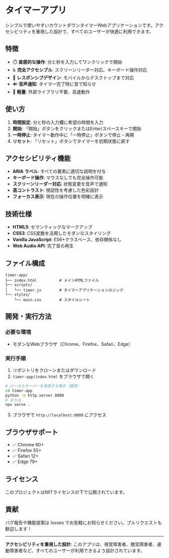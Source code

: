 # タイマーアプリ

シンプルで使いやすいカウントダウンタイマーWebアプリケーションです。アクセシビリティを重視した設計で、すべてのユーザーが快適に利用できます。

## 特徴

- ⏱️ **直感的な操作**: 分と秒を入力してワンクリックで開始
- ♿ **完全アクセシブル**: スクリーンリーダー対応、キーボード操作対応
- 📱 **レスポンシブデザイン**: モバイルからデスクトップまで対応
- 🔊 **音声通知**: タイマー完了時に音で知らせ
- 🎯 **軽量**: 外部ライブラリ不要、高速動作

## 使い方

1. **時間設定**: 分と秒の入力欄に希望の時間を入力
2. **開始**: 「開始」ボタンをクリックまたはEnter/スペースキーで開始
3. **一時停止**: タイマー動作中に「一時停止」ボタンで停止・再開
4. **リセット**: 「リセット」ボタンでタイマーを初期状態に戻す

## アクセシビリティ機能

- **ARIA ラベル**: すべての要素に適切な説明を付与
- **キーボード操作**: マウスなしでも完全操作可能
- **スクリーンリーダー対応**: 状態変更を音声で通知
- **高コントラスト**: 視認性を考慮した色彩設計
- **フォーカス表示**: 現在の操作位置を明確に表示

## 技術仕様

- **HTML5**: セマンティックなマークアップ
- **CSS3**: CSS変数を活用したモダンなスタイリング
- **Vanilla JavaScript**: ES6+クラスベース、依存関係なし
- **Web Audio API**: 完了音の再生

## ファイル構成

```
timer-app/
├── index.html          # メインHTMLファイル
├── scripts/
│   └── timer.js        # タイマーアプリケーションロジック
└── styles/
    └── main.css        # スタイルシート
```

## 開発・実行方法

### 必要な環境
- モダンなWebブラウザ（Chrome、Firefox、Safari、Edge）

### 実行手順
1. リポジトリをクローンまたはダウンロード
2. `timer-app/index.html` をブラウザで開く

```bash
# ローカルサーバーを使用する場合（推奨）
cd timer-app
python -m http.server 8000
# または
npx serve .
```

3. ブラウザで `http://localhost:8000` にアクセス

## ブラウザサポート

- ✅ Chrome 60+
- ✅ Firefox 55+
- ✅ Safari 12+
- ✅ Edge 79+

## ライセンス

このプロジェクトはMITライセンスの下で公開されています。

## 貢献

バグ報告や機能提案は Issues でお気軽にお知らせください。プルリクエストも歓迎します！

---

**アクセシビリティを重視した設計**: このアプリは、視覚障害者、聴覚障害者、運動障害者など、すべてのユーザーが利用できるよう設計されています。